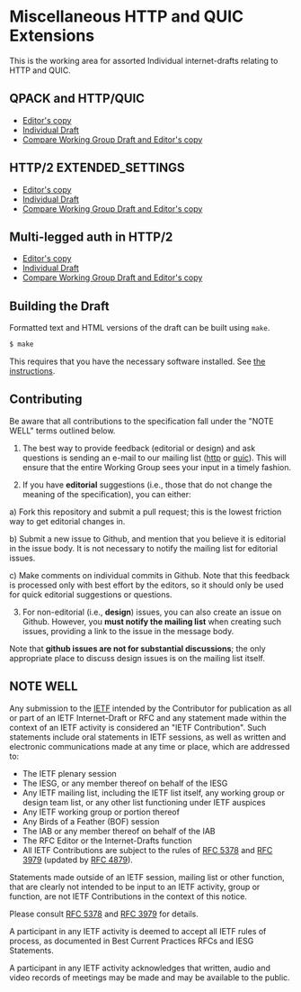 # Miscellaneous HTTP and QUIC Extensions

This is the working area for assorted Individual internet-drafts relating to HTTP and QUIC.

## QPACK and HTTP/QUIC
* [Editor's copy](https://mikebishop.github.io/http-misc-extensions/draft-bishop-quic-http-and-qpack.html)
* [Individual Draft](https://tools.ietf.org/html/draft-bishop-quic-http-and-qpack)
* [Compare Working Group Draft and Editor's copy](https://tools.ietf.org/rfcdiff?url1=https://tools.ietf.org/id/draft-bishop-quic-http-and-qpack&url2=https://mikebishop.github.io/http-misc-extensions/draft-bishop-quic-http-and-qpack.txt)

## HTTP/2 EXTENDED_SETTINGS
* [Editor's copy](https://mikebishop.github.io/http-misc-extensions/draft-bishop-httpbis-extended-settings.html)
* [Individual Draft](https://tools.ietf.org/html/draft-bishop-httpbis-extended-settings)
* [Compare Working Group Draft and Editor's copy](https://tools.ietf.org/rfcdiff?url1=https://tools.ietf.org/id/draft-bishop-httpbis-extended-settings&url2=https://mikebishop.github.io/http-misc-extensions/draft-bishop-httpbis-extended-settings.txt)

## Multi-legged auth in HTTP/2
* [Editor's copy](https://mikebishop.github.io/http-misc-extensions/draft-montenegro-httpauth-multilegged-auth.html)
* [Individual Draft](https://tools.ietf.org/html/draft-montenegro-httpbis-multilegged-auth)
* [Compare Working Group Draft and Editor's copy](https://tools.ietf.org/rfcdiff?url1=https://tools.ietf.org/id/draft-montenegro-httpbis-multilegged-auth&url2=https://mikebishop.github.io/http-misc-extensions/draft-montenegro-httpauth-multilegged-auth.txt)

## Building the Draft

Formatted text and HTML versions of the draft can be built using `make`.

```sh
$ make
```

This requires that you have the necessary software installed.  See [the
instructions](https://github.com/martinthomson/i-d-template/blob/master/doc/SETUP.md).


## Contributing

Be aware that all contributions to the specification fall under the "NOTE WELL"
terms outlined below.

1. The best way to provide feedback (editorial or design) and ask questions is
sending an e-mail to our mailing list
([http](https://www.ietf.org/mailman/listinfo/httpbis) or [quic](https://www.ietf.org/mailman/listinfo/quic)).
This will ensure that the entire Working Group sees your input in a timely fashion.

2. If you have **editorial** suggestions (i.e., those that do not change the
meaning of the specification), you can either:

  a) Fork this repository and submit a pull request; this is the lowest
  friction way to get editorial changes in.

  b) Submit a new issue to Github, and mention that you believe it is editorial
  in the issue body. It is not necessary to notify the mailing list for
  editorial issues.

  c) Make comments on individual commits in Github. Note that this feedback is
  processed only with best effort by the editors, so it should only be used for
  quick editorial suggestions or questions.

3. For non-editorial (i.e., **design**) issues, you can also create an issue on
Github. However, you **must notify the mailing list** when creating such issues,
providing a link to the issue in the message body.

  Note that **github issues are not for substantial discussions**; the only
  appropriate place to discuss design issues is on the mailing list itself.


## NOTE WELL

Any submission to the [IETF](https://www.ietf.org/) intended by the Contributor
for publication as all or part of an IETF Internet-Draft or RFC and any
statement made within the context of an IETF activity is considered an "IETF
Contribution". Such statements include oral statements in IETF sessions, as
well as written and electronic communications made at any time or place, which
are addressed to:

 * The IETF plenary session
 * The IESG, or any member thereof on behalf of the IESG
 * Any IETF mailing list, including the IETF list itself, any working group
   or design team list, or any other list functioning under IETF auspices
 * Any IETF working group or portion thereof
 * Any Birds of a Feather (BOF) session
 * The IAB or any member thereof on behalf of the IAB
 * The RFC Editor or the Internet-Drafts function
 * All IETF Contributions are subject to the rules of
   [RFC 5378](https://tools.ietf.org/html/rfc5378) and
   [RFC 3979](https://tools.ietf.org/html/rfc3979)
   (updated by [RFC 4879](https://tools.ietf.org/html/rfc4879)).

Statements made outside of an IETF session, mailing list or other function,
that are clearly not intended to be input to an IETF activity, group or
function, are not IETF Contributions in the context of this notice.

Please consult [RFC 5378](https://tools.ietf.org/html/rfc5378) and [RFC
3979](https://tools.ietf.org/html/rfc3979) for details.

A participant in any IETF activity is deemed to accept all IETF rules of
process, as documented in Best Current Practices RFCs and IESG Statements.

A participant in any IETF activity acknowledges that written, audio and video
records of meetings may be made and may be available to the public.
